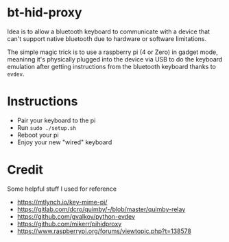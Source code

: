 # bt-hid-proxy

Idea is to allow a bluetooth keyboard to communicate with a device that can't support native bluetooth due to hardware or software limitations.

The simple magic trick is to use a raspberry pi (4 or Zero) in gadget mode, meaninng it's physically plugged into the device via USB to do the keyboard emulation after getting instructions from the bluetooth keyboard thanks to `evdev`.

# Instructions

- Pair your keyboard to the pi
- Run `sudo ./setup.sh`
- Reboot your pi
- Enjoy your new "wired" keyboard


# Credit
Some helpful stuff I used for reference
- https://mtlynch.io/key-mime-pi/
- https://gitlab.com/dcro/quimby/-/blob/master/quimby-relay
- https://github.com/gvalkov/python-evdev
- https://github.com/mikerr/pihidproxy
- https://www.raspberrypi.org/forums/viewtopic.php?t=138578